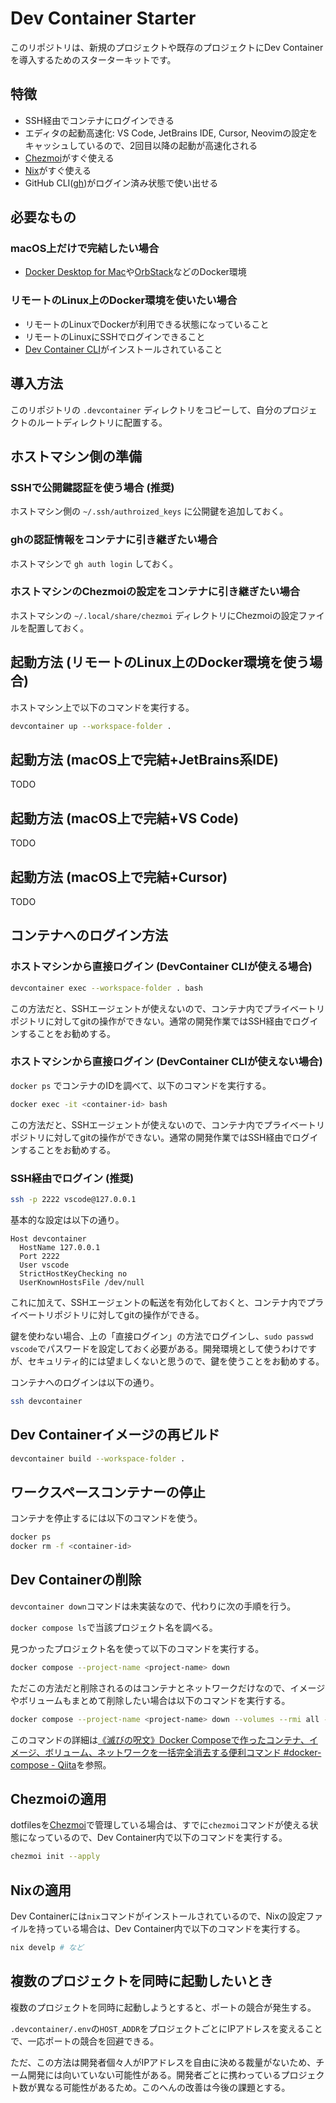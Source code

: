 # Dev Container Starter

このリポジトリは、新規のプロジェクトや既存のプロジェクトにDev Containerを導入するためのスターターキットです。

## 特徴

- SSH経由でコンテナにログインできる
- エディタの起動高速化: VS Code, JetBrains IDE, Cursor, Neovimの設定をキャッシュしているので、2回目以降の起動が高速化される
- [Chezmoi]がすぐ使える
- [Nix]がすぐ使える
- GitHub CLI([gh])がログイン済み状態で使い出せる

[Chezmoi]: https://www.chezmoi.io/
[Nix]: https://nixos.org/
[gh]: https://cli.github.com

## 必要なもの

### macOS上だけで完結したい場合

- [Docker Desktop for Mac]や[OrbStack]などのDocker環境

[Docker Desktop for Mac]: https://www.docker.com/products/docker-desktop
[OrbStack]: https://orbstack.dev/

### リモートのLinux上のDocker環境を使いたい場合

- リモートのLinuxでDockerが利用できる状態になっていること
- リモートのLinuxにSSHでログインできること
- [Dev Container CLI]がインストールされていること

[Dev Container CLI]: https://github.com/devcontainers/cli

## 導入方法

このリポジトリの `.devcontainer` ディレクトリをコピーして、自分のプロジェクトのルートディレクトリに配置する。

## ホストマシン側の準備

### SSHで公開鍵認証を使う場合 (推奨)

ホストマシン側の `~/.ssh/authroized_keys` に公開鍵を追加しておく。

### ghの認証情報をコンテナに引き継ぎたい場合

ホストマシンで `gh auth login` しておく。

### ホストマシンのChezmoiの設定をコンテナに引き継ぎたい場合

ホストマシンの `~/.local/share/chezmoi` ディレクトリにChezmoiの設定ファイルを配置しておく。

## 起動方法 (リモートのLinux上のDocker環境を使う場合)

ホストマシン上で以下のコマンドを実行する。

```bash
devcontainer up --workspace-folder .
```

## 起動方法 (macOS上で完結+JetBrains系IDE)

TODO

## 起動方法 (macOS上で完結+VS Code)

TODO

## 起動方法 (macOS上で完結+Cursor)

TODO

## コンテナへのログイン方法

### ホストマシンから直接ログイン (DevContainer CLIが使える場合)

```bash
devcontainer exec --workspace-folder . bash
```

この方法だと、SSHエージェントが使えないので、コンテナ内でプライベートリポジトリに対してgitの操作ができない。通常の開発作業ではSSH経由でログインすることをお勧めする。

### ホストマシンから直接ログイン (DevContainer CLIが使えない場合)

`docker ps` でコンテナのIDを調べて、以下のコマンドを実行する。

```bash
docker exec -it <container-id> bash
```

この方法だと、SSHエージェントが使えないので、コンテナ内でプライベートリポジトリに対してgitの操作ができない。通常の開発作業ではSSH経由でログインすることをお勧めする。


### SSH経由でログイン (推奨)

```bash
ssh -p 2222 vscode@127.0.0.1
```

基本的な設定は以下の通り。

```
Host devcontainer
  HostName 127.0.0.1
  Port 2222
  User vscode
  StrictHostKeyChecking no
  UserKnownHostsFile /dev/null
```

これに加えて、SSHエージェントの転送を有効化しておくと、コンテナ内でプライベートリポジトリに対してgitの操作ができる。

鍵を使わない場合、上の「直接ログイン」の方法でログインし、`sudo passwd vscode`でパスワードを設定しておく必要がある。開発環境として使うわけですが、セキュリティ的には望ましくないと思うので、鍵を使うことをお勧めする。

コンテナへのログインは以下の通り。

```bash
ssh devcontainer
```

## Dev Containerイメージの再ビルド

```bash
devcontainer build --workspace-folder .
```

## ワークスペースコンテナーの停止

コンテナを停止するには以下のコマンドを使う。

```bash
docker ps
docker rm -f <container-id>
```

## Dev Containerの削除

`devcontainer down`コマンドは未実装なので、代わりに次の手順を行う。

`docker compose ls`で当該プロジェクト名を調べる。

見つかったプロジェクト名を使って以下のコマンドを実行する。

```bash
docker compose --project-name <project-name> down
```

ただこの方法だと削除されるのはコンテナとネットワークだけなので、イメージやボリュームもまとめて削除したい場合は以下のコマンドを実行する。

```bash
docker compose --project-name <project-name> down --volumes --rmi all --remove-orphans
```

このコマンドの詳細は[《滅びの呪文》Docker Composeで作ったコンテナ、イメージ、ボリューム、ネットワークを一括完全消去する便利コマンド #docker-compose - Qiita](https://qiita.com/suin/items/19d65e191b96a0079417)を参照。

## Chezmoiの適用

dotfilesを[Chezmoi]で管理している場合は、すでに`chezmoi`コマンドが使える状態になっているので、Dev Container内で以下のコマンドを実行する。

```bash
chezmoi init --apply
```

## Nixの適用

Dev Containerには`nix`コマンドがインストールされているので、Nixの設定ファイルを持っている場合は、Dev Container内で以下のコマンドを実行する。

```bash
nix develp # など
```

## 複数のプロジェクトを同時に起動したいとき

複数のプロジェクトを同時に起動しようとすると、ポートの競合が発生する。

`.devcontainer/.env`の`HOST_ADDR`をプロジェクトごとにIPアドレスを変えることで、一応ポートの競合を回避できる。

ただ、この方法は開発者個々人がIPアドレスを自由に決める裁量がないため、チーム開発には向いていない可能性がある。開発者ごとに携わっているプロジェクト数が異なる可能性があるため。このへんの改善は今後の課題とする。
